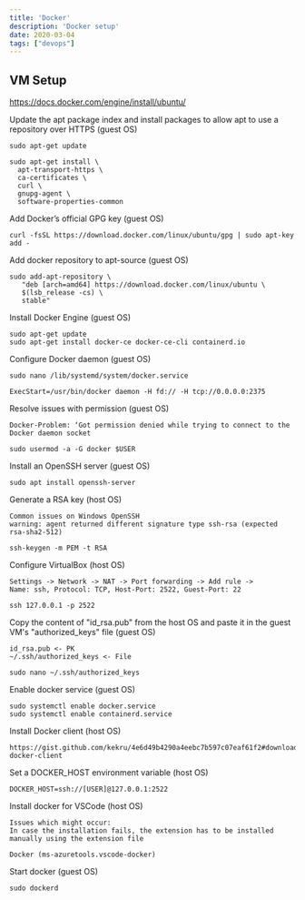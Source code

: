 ```yaml
---
title: 'Docker'
description: 'Docker setup'
date: 2020-03-04
tags: ["devops"]
---
```


## VM Setup

https://docs.docker.com/engine/install/ubuntu/

Update the apt package index and install packages to allow apt to use a repository over HTTPS (guest OS)

```text
sudo apt-get update

sudo apt-get install \
  apt-transport-https \
  ca-certificates \
  curl \
  gnupg-agent \
  software-properties-common
```

Add Docker’s official GPG key (guest OS)

```text
curl -fsSL https://download.docker.com/linux/ubuntu/gpg | sudo apt-key add -
```

Add docker repository to apt-source  (guest OS)

```text
sudo add-apt-repository \
   "deb [arch=amd64] https://download.docker.com/linux/ubuntu \
   $(lsb_release -cs) \
   stable"
```

Install Docker Engine (guest OS)

```text
sudo apt-get update
sudo apt-get install docker-ce docker-ce-cli containerd.io
```

Configure Docker daemon (guest OS)

```text
sudo nano /lib/systemd/system/docker.service

ExecStart=/usr/bin/docker daemon -H fd:// -H tcp://0.0.0.0:2375
```

Resolve issues with permission (guest OS)

```text
Docker-Problem: ‘Got permission denied while trying to connect to the Docker daemon socket

sudo usermod -a -G docker $USER
```

Install an OpenSSH server (guest OS)

```text
sudo apt install openssh-server
```

Generate a RSA key (host OS)
```text
Common issues on Windows OpenSSH
warning: agent returned different signature type ssh-rsa (expected rsa-sha2-512)

ssh-keygen -m PEM -t RSA
```

Configure VirtualBox (host OS)

```text
Settings -> Network -> NAT -> Port forwarding -> Add rule ->
Name: ssh, Protocol: TCP, Host-Port: 2522, Guest-Port: 22

ssh 127.0.0.1 -p 2522
```

Copy the content of "id_rsa.pub" from the host OS and paste it in the guest VM's "authorized_keys" file (guest OS)

```text
id_rsa.pub <- PK
~/.ssh/authorized_keys <- File

sudo nano ~/.ssh/authorized_keys
```

Enable docker service (guest OS)

```text
sudo systemctl enable docker.service
sudo systemctl enable containerd.service
```

Install Docker client (host OS)

```text
https://gist.github.com/kekru/4e6d49b4290a4eebc7b597c07eaf61f2#download-docker-client
```

Set a DOCKER_HOST environment variable (host OS)
```text
DOCKER_HOST=ssh://[USER]@127.0.0.1:2522
```

Install docker for VSCode (host OS)
```text
Issues which might occur:
In case the installation fails, the extension has to be installed manually using the extension file

Docker (ms-azuretools.vscode-docker)
```

Start docker (guest OS)
```text
sudo dockerd
```


